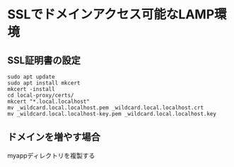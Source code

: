 # SSLでドメインアクセス可能なLAMP環境

## SSL証明書の設定

```
sudo apt update
sudo apt install mkcert
mkcert -install
cd local-proxy/certs/
mkcert "*.local.localhost"
mv _wildcard.local.localhost.pem _wildcard.local.localhost.crt
mv _wildcard.local.localhost-key.pem _wildcard.local.localhost.key
```

## ドメインを増やす場合

myappディレクトリを複製する

